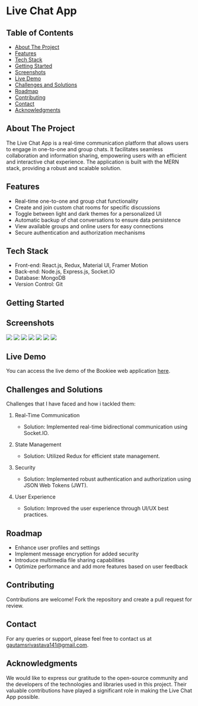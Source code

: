 # Live Chat App


## Table of Contents
- [About The Project](#about-the-project)
- [Features](#features)
- [Tech Stack](#tech-stack)
- [Getting Started](#getting-started)
- [Screenshots](#screenshots)
- [Live Demo](#live-demo)
- [Challenges and Solutions](#challenges-and-solutions)
- [Roadmap](#roadmap)
- [Contributing](#contributing)
- [Contact](#contact)
- [Acknowledgments](#acknowledgments)

## About The Project

The Live Chat App is a real-time communication platform that allows users to engage in one-to-one and group chats. It facilitates seamless collaboration and information sharing, empowering users with an efficient and interactive chat experience. The application is built with the MERN stack, providing a robust and scalable solution.

## Features

- Real-time one-to-one and group chat functionality
- Create and join custom chat rooms for specific discussions
- Toggle between light and dark themes for a personalized UI
- Automatic backup of chat conversations to ensure data persistence
- View available groups and online users for easy connections
- Secure authentication and authorization mechanisms

## Tech Stack

- Front-end: React.js, Redux, Material UI, Framer Motion
- Back-end: Node.js, Express.js, Socket.IO
- Database: MongoDB
- Version Control: Git

## Getting Started

## Screenshots
![](./live-chat-main/screenshots/Picture1.png)
![](live-main-chat/screenshots/Picture2.png)
![](live-main-chat/screenshots/Picture3.png)
![](live-main-chat/screenshots/Picture4.png)
![](live-main-chat/screenshots/Picture5.png)
![](live-main-chat/screenshots/Picture6.png)
![](live-main-chat/screenshots/Picture7.png)


## Live Demo
You can access the live demo of the Bookiee web application [here]().

## Challenges and Solutions

Challenges that I have faced and how i tackled them:

1. Real-Time Communication
   - Solution: Implemented real-time bidirectional communication using Socket.IO.

2. State Management
   - Solution: Utilized Redux for efficient state management.


3. Security
   - Solution: Implemented robust authentication and authorization using JSON Web Tokens (JWT).

4. User Experience
   - Solution: Improved the user experience through UI/UX best practices.

## Roadmap

- Enhance user profiles and settings
- Implement message encryption for added security
- Introduce multimedia file sharing capabilities
- Optimize performance and add more features based on user feedback

## Contributing

Contributions are welcome! Fork the repository and create a pull request for review.

## Contact

For any queries or support, please feel free to contact us at [gautamsrivastava141@gmail.com](mailto:gautamsrivastava141@gmail.com).

## Acknowledgments

We would like to express our gratitude to the open-source community and the developers of the technologies and libraries used in this project. Their valuable contributions have played a significant role in making the Live Chat App possible.
